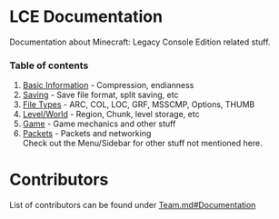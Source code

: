 # LCE Documentation
Documentation about Minecraft: Legacy Console Edition related stuff.

### Table of contents
1. [Basic Information](./Basic%20Info.md) - Compression, endianness
2. [Saving](./Saving/) - Save file format, split saving, etc
3. [File Types](./File%20Types/) - ARC, COL, LOC, GRF, MSSCMP, Options, THUMB
4. [Level/World](./Level/) - Region, Chunk, level storage, etc
5. [Game](./Game/) - Game mechanics and other stuff   
6. [Packets](./Packets/) - Packets and networking   
Check out the Menu/Sidebar for other stuff not mentioned here.

# Contributors
List of contributors can be found under [Team.md#Documentation](/Team.md#Documentation)
